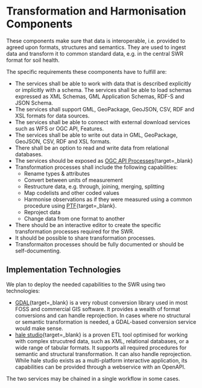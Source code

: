 # Transformation and Harmonisation Components

These components make sure that data is interoperable, i.e. provided to agreed upon formats, structures and semantics. They are used to ingest data and transform it to common standard data, e.g. in the central SWR format for soil health.

The specific requirements these coomponents have to fulfill are:

- The services shall be able to work with data that is described explicitly or implicitly with a schema. The services shall be able to load schemas expressed as XML Schemas, GML Application Schemas, RDF-S and JSON Schema.
- The services shall support GML, GeoPackage, GeoJSON, CSV, RDF and XSL formats for data sources.
- The services shall be able to connect with external download services such as WFS or OGC API, Features.
- The services shall be able to write out data in GML, GeoPackage, GeoJSON, CSV, RDF and XSL formats.
- There shall be an option to read and write data from relational databases.
- The services should be exposed as [OGC API Processes](https://ogcapi.ogc.org/processes/){target=_blank}
- Transformation processes shall include the following capabilities:
    - Rename types & attributes
    - Convert between units of measurement
    - Restructure data, e.g. through, joining, merging, splitting
    - Map codelists and other coded values
    - Harmonise observations as if they were measured using a common procedure using [PTF](https://en.wikipedia.org/wiki/Pedotransfer_function){target=_blank}.
    - Reproject data
    - Change data from one format to another
- There should be an interactive editor to create the specific transformation processes required for the SWR.
- It should be possible to share transformation processes.
- Transformaiton processes should be fully documented or should be self-documenting.

## Implementation Technologies

We plan to deploy the needed capabilities to the SWR using two technologies:

- [GDAL](https://gdal.org/index.html){target=_blank} is a very robust conversion library used in most FOSS and commercial GIS software. It provides a wealth of format conversions and can handle reprojection. In cases where no structural or semantic transformation is needed, a GDAL-based conversion service would make sense. 
- [hale studio](https://github.com/halestudio/hale/){target=_blank} is a proven ETL tool optimised for working with complex strucutred data, such as XML, relational databases, or a wide range of tabular formats. It supports all required procedures for semantic and structural transformation. It can also handle reprojection. While hale studio exists as a multi-platform interactive application, its capabilities can be provided through a webservice with an OpenAPI.

The two services may be chained in a single workflow in some cases.
